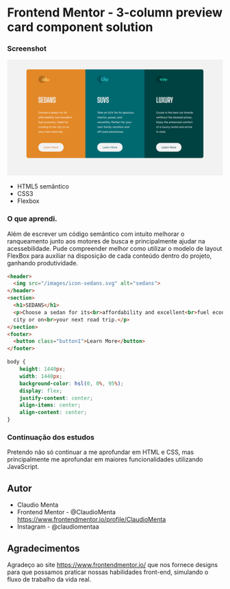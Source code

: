# Frontend Mentor - 3-column preview card component solution

### Screenshot
![](https://github.com/ClaudioMenta/column-card/blob/master/desktop-design.png)

- HTML5 semântico
- CSS3
- Flexbox

### O que aprendi.

Além de escrever um código semântico com intuito melhorar o ranqueamento junto aos motores de busca e principalmente ajudar na acessebilidade.
Pude compreender melhor como utilizar o modelo de layout FlexBox para auxiliar na disposição de cada conteúdo dentro do projeto, ganhando produtividade.

```html
<header>
  <img src="/images/icon-sedans.svg" alt="sedans">
</header>
<section>
  <h1>SEDANS</h1>
  <p>Choose a sedan for its<br>affordability and excellent<br>fuel economy. Ideal for<br>cruising in the
  city or on<br>your next road trip.</p>
</section>
<footer>
  <button class="button1">Learn More</button>
</footer>
```

```css
body {
    height: 1440px;
    width: 1440px;
    background-color: hsl(0, 0%, 95%);
    display: flex;
    justify-content: center;
    align-items: center;
    align-content: center;
}
```

### Continuação dos estudos

Pretendo não só continuar a me aprofundar em HTML e CSS, mas principalmente me aprofundar em maiores funcionalidades utilizando JavaScript.


## Autor

- Claudio Menta
- Frontend Mentor - @ClaudioMenta https://www.frontendmentor.io/profile/ClaudioMenta
- Instagram - @claudiomentaa

## Agradecimentos

Agradeço ao site https://www.frontendmentor.io/ que nos fornece designs para que possamos praticar nossas habilidades front-end, simulando o fluxo de trabalho da vida real.
